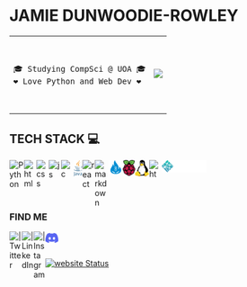 # JAMIE DUNWOODIE-ROWLEY

<table align="center">
<tr>
<td>
<pre>
<br>
🎓 Studying CompSci @ UOA 🎓
❤️ Love Python and Web Dev ❤️
<br>
</pre>
</td>

<td>

<a href="https://github.com/jaorow/github-readme-stats" >
<img src="https://github-readme-stats.vercel.app/api/top-langs/?username=jaorow&layout=compact&theme=radical&hide_border=true" /></a> 

</td>
</tr>
</table>

<!-- <table align="center">
<td>
 <a href="https://github.com/jaorow/github-readme-stats" ><img  src="https://github-readme-stats.vercel.app/api?username=jaorow&show_icons=true&theme=radical&include_all_commits=true&hide_border=true" alt="Anurag's github stats" /></a>  
</td>
 </table> -->



## TECH STACK   💻

<div>
<img align="left" alt="  Python" width="26px" src="https://upload.wikimedia.org/wikipedia/commons/1/1f/Python_logo_01.svg" /> 


<img align="left" alt="html" width="22px" src="https://upload.wikimedia.org/wikipedia/commons/3/38/HTML5_Badge.svg" /> 

<img align="left" alt="css" width="22px" src="https://upload.wikimedia.org/wikipedia/commons/6/62/CSS3_logo.svg" /> 

<img align="left" alt="js" width="22px" src="https://upload.wikimedia.org/wikipedia/commons/9/99/Unofficial_JavaScript_logo_2.svg" /> 

<img align="left" alt="c" width="22px" src="https://upload.wikimedia.org/wikipedia/commons/1/19/C_Logo.png" /> 

<img align="left" alt="java" width="16px" src="img/java.svg" /> 

<img align="left" alt="react" width="22px" src="https://upload.wikimedia.org/wikipedia/commons/a/a7/React-icon.svg" /> 


<img align="left" alt="markdown" width="25px" src="https://upload.wikimedia.org/wikipedia/commons/4/41/1280px_Markdown_with_White_Background.png" /> 

<img align="left" alt="ardwino" width="25px" src="img/ardwino.png" /> 

<img align="left" alt="raspbery-pi" width="22px" src="img/rasp2.svg" /> 

<img align="left" alt="linx" width="25px" src="img/linux.png" /> 


<img align="left" alt="html" height = "30" width="22px" src="https://upload.wikimedia.org/wikipedia/commons/5/51/Windows_Terminal_logo.svg" /> 

<!-- put at end as there is a large left section to this immage -->
<img align="left" alt="html" width="80px" src="img/netlify.png" /> 

</div>

<br>
<br>
<br>
<br>


<!---

this is where find me content starts...

--->

### FIND ME


<!-- 

website when i have a good website (orthou there is a github website thingy so idk if this will be good!)

[<img align="left" alt="" width="22px" src="https://upload.wikimedia.org/wikipedia/commons/thumb/c/c0/Gnome-emblem-web.svg/100px-Gnome-emblem-web.svg.png" />][website] -->

[<img align="left" alt=" | Twitter" width="22px" src="https://upload.wikimedia.org/wikipedia/sco/9/9f/Twitter_bird_logo_2012.svg" />][twitter]

[<img align="left" alt=" | LinkedIn" width="21px" src="https://upload.wikimedia.org/wikipedia/commons/c/ca/LinkedIn_logo_initials.png" />][linkedin]

[<img align="left" alt=" | Instagram" width="21px" src="https://upload.wikimedia.org/wikipedia/commons/9/96/Instagram.svg" />][instagram]

[<img align="left" alt=" | discord"  width="23px" src="img/discord2.svg" />][discord]



<br />
<br />

<!-- [website]: https:/webaddress when ready -->
[twitter]: https://twitter.com/Jamiedunwoodie
[instagram]: https://www.instagram.com/jamiedunwoodie/
[linkedin]: https://nz.linkedin.com/in/jamie-dunwoodie-rowley-960287223
[discord]: https://discordapp.com/users/jambles#5467






[![website Status](https://api.netlify.com/api/v1/badges/600060d9-e60e-424f-b460-db16ae5f4719/deploy-status)](https://app.netlify.com/sites/dunwoodie-rowely/deploys)
